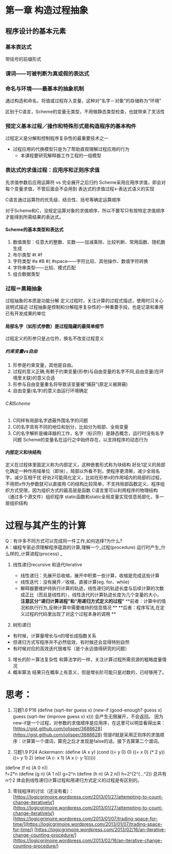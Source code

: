 # 第一章 构造过程抽象
## 程序设计的基本元素
### 基本表达式
带括号的前缀形式

### 谓词——可被判断为真或假的表达式

### 命名与环境——最基本的抽象机制
通过构造和命名，将值或过程存入变量，这种对“名字－对象”的存储称为“环境”

区别于C语言，Scheme的变量无类型，不用做静态类型检查，也就带来了灵活性

### 预定义基本过程／操作和特殊形式是构造程序的基本构件
过程定义是分解和控制程序复杂性的最重要技术之一
- 过程应用的代换模型只是为了帮助直观理解过程应用的行为
	- 本课程要研究解释器工作工程的一组模型

### 表达式的求值过程：应用序和正则序求值
先求值参数后应用运算符 vs 完全展开之后归约
Scheme采用应用序求值，即会对每个变量求值，不管后面会不会用到
表达式的求值过程\<-表达式语义的实现

C语言通过运算符的优先级、结合性、括号等确定运算顺序

对于Scheme和C，没规定运算对象的求值顺序，所以不要写只有按特定求值顺序才能得到所需结果的表达式。

#### Scheme的基本类型和表达式
1. 数值类型：任意大的整数、实数——加减乘除、比较判断、常用函数、随机数生成
2. 布尔类型 #t #f
3. 字符类型 \#a \#B \#{ \#space——字符比较、其他操作、数值字符转换
4. 字符串类型——比较、模式匹配
5. 组合数据类型

### 过程＝黑箱抽象
过程抽象的本质是功能分解
定义过程时，关注计算的过程式描述，使用时只关心说明式描述
过程抽象是控制和分解程序复杂性的一种重要手段，也是记录和重用已有开发成果的单位 
#### 局部名字（如形式参数）是过程隐藏的最简单细节
过程定义的形参只是占位符，换名不改变过程意义
##### 约束变量vs自由
1. 形参是约束变量，其他是自由。
2. 过程的意义正确,有赖于约束变量(形参)与自由变量的名字不同,自由变量(在环境里关联)的意义合适 
3. 形参与自由变量重名将导致该变量被“捕获”(原定义被屏蔽) 
4. 自由变量(名字)的意义由运行环境确定 
###### C和Scheme
1. C同样有局部名字遮蔽外围名字的问题
2. C的名字具有不同的地位和划分，比如分为局部、全局变量
3. C的名字解析是编译器的工作，名字（标识符）是静态概念，运行时没有名字问题
	Scheme的变量名在运行之中始终存在，以支持程序的动态行为

#### 内部定义和块结构
定义在过程体里面定义称为内部定义，这种嵌套形式称为块结构
好处1定义的局部化确定一种作用域单位（即块），局部以外看不到，使程序更清晰，减少全局名字，减少互相干扰
好处2可能简化定义，比如在形参x的作用域内的局部的过程，不用把x作为参数就可以直接用
C的结构比较简单，不支持局部函数定义，程序组织方式受限，因为组织方式的最高层是函数
C语言里可以利用程序的物理结构（通过多个源文件）组织程序
static函数和static全局变量实现信息局部化，多一层组织结构

# 过程与其产生的计算
Q：有许多不同方式可以完成同一件工作,如何选择?为什么?   
A：编程专家必须理解程序蕴涵的计算,理解一个_过程(procedure) 运行时产生_什么样的_计算进程(process) _  

1. 线性递归recursive 和迭代iterative
	- 线性递归：先展开后收缩，展开中积累一些计算，收缩是完成这些计算
	- 线性迭代：没有展开／收缩，直接计算(eg. for、while)
	- 解释器要维护待执行计算的轨迹，线性递归的轨迹长度与后续计算的次数成正比（而且是线性的），线性迭代的计算轨迹长度为几个变量的大小。
**注意区分“递归计算进程”和“用递归方式定义的过程”**
**前者：计算中的情况和执行行为,反映计算中需要维持的信息情况 **
**后者：程序写法,在定义过程的代码里出现了对这个过程本身的调用 **

2. 树形递归
- 有时候，计算量增长与n的增长成指数关系
- 但递归方式写程序并不必然低效，有时候还会显得特别自然
- 有时候对应的高效迭代很难写（是个永远值得研究的问题）

3. 增长的阶＝算法复杂性
	和算法学的一样，关注计算过程所需资源的粗略度量情况
4. 概率算法
	结果只在概率上有意义，但是增长阶可能只是对数的，已经够用了。
# 思考：
1. 习题1.6 P16
(define (sqrt-iter guess x)
  (new-if (good-enough? guess x)
  guess
  (sqrt-iter (improve guess x)
 x)))
会产生无限展开，不会返回。
因为new-if是一个过程，对参数的求值顺序是应用序，在这里可以明显看得出来：
[https://gist.github.com/jolisper/3688628](https://gist.github.com/jolisper/3688628)
但是if就是采用正则序的求值顺序：计算第一个谓词，算完之后才发现是false的话，接下去算第二个谓词。

2. 习题1.9 P24
Ackermann: 
(define (A x y)
  (cond ((= y 0) 0)
((= x 0) (* 2 y))
((= y 1) 2)
(else (A (- x 1)
 (A x (- y 1))))))

(define (f n) (A 0 n))  
f=2\*n
(define (g n) (A 1 n)) 
g=2^n
(define (h n) (A 2 n))
h=2^(2^(…^2)) 
总共有n个2
体会到线性递归计算过程和用递归方式定义的过程是有区别的。

3. 零钱程序的讨论（还没有看）：
[https://logicgrimoire.wordpress.com/2013/01/27/attempting-to-count-change-iteratively/](https://logicgrimoire.wordpress.com/2013/01/27/attempting-to-count-change-iteratively/)
[https://logicgrimoire.wordpress.com/2013/01/07/trading-space-for-time/](https://logicgrimoire.wordpress.com/2013/01/07/trading-space-for-time/)
[https://logicgrimoire.wordpress.com/2013/02/16/an-iterative-change-counting-procedure/](https://logicgrimoire.wordpress.com/2013/02/16/an-iterative-change-counting-procedure/)

